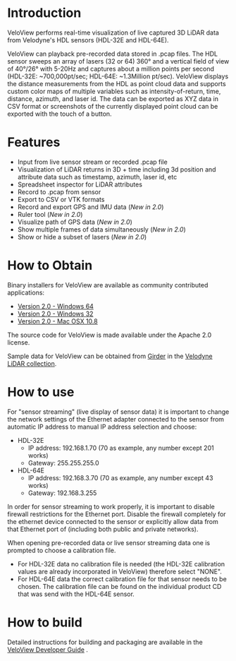 # Introduction

VeloView performs real-time visualization of live captured 3D LiDAR data
from Velodyne's HDL sensors (HDL-32E and HDL-64E).

VeloView can playback pre-recorded data stored in .pcap files. The HDL
sensor sweeps an array of lasers (32 or 64) 360&deg; and a vertical field of
view of 40&deg;/26&deg; with 5-20Hz and captures about a million points per
second (HDL-32E: ~700,000pt/sec; HDL-64E: ~1.3Million pt/sec).
VeloView displays the distance measurements from the HDL as point cloud
data and supports custom color maps of multiple variables such as
intensity-of-return, time, distance, azimuth, and laser id. The data can
be exported as XYZ data in CSV format or screenshots of the currently
displayed point cloud can be exported with the touch of a button.

# Features

-   Input from live sensor stream or recorded .pcap file
-   Visualization of LiDAR returns in 3D + time including 3d position
    and attribute data such as timestamp, azimuth, laser id, etc
-   Spreadsheet inspector for LiDAR attributes
-   Record to .pcap from sensor
-   Export to CSV or VTK formats
-   Record and export GPS and IMU data (*New in 2.0*)
-   Ruler tool (*New in 2.0*)
-   Visualize path of GPS data (*New in 2.0*)
-   Show multiple frames of data simultaneously (*New in 2.0*)
-   Show or hide a subset of lasers (*New in 2.0*)

# How to Obtain

Binary installers for VeloView are available as community contributed
applications:

* [Version 2.0 - Windows 64](http://www.paraview.org/paraview-downloads/download.php?submit=Download&version=v4.1&type=app&os=win64&downloadFile=VeloView-2.0.0-31032014-Windows-64bit.exe)
* [Version 2.0 - Windows 32](http://www.paraview.org/paraview-downloads/download.php?submit=Download&version=v4.1&type=app&os=win32&downloadFile=VeloView-2.0.0-31032014-Windows-32bit.exe)
* [Version 2.0 - Mac OSX 10.8](http://www.paraview.org/paraview-downloads/download.php?submit=Download&version=v4.1&type=app&os=osx&downloadFile=VeloView-2.0.0-31032014-Darwin-64bit.dmg)

The source code for VeloView is made available under the Apache 2.0
license.

Sample data for VeloView can be obtained from
[Girder](https://girder.readthedocs.io) in the
[Velodyne LiDAR
collection](https://data.kitware.com/#collection/5b7f46f98d777f06857cb206).

# How to use

For "sensor streaming" (live display of sensor data) it
is important to change the network settings of the Ethernet adapter
connected to the sensor from automatic IP address to manual IP address
selection and choose:

* HDL-32E
  * IP address: 192.168.1.70 (70 as example, any number except 201 works)
  * Gateway: 255.255.255.0
* HDL-64E
  * IP address: 192.168.3.70 (70 as example, any number except 43 works)
  * Gateway: 192.168.3.255

In order for sensor streaming to work properly, it is important to
disable firewall restrictions for the Ethernet port. Disable the
firewall completely for the ethernet device connected to the sensor or
explicitly allow data from that Ethernet port of (including both public
and private networks).

When opening pre-recorded data or live sensor streaming data one is
prompted to choose a calibration file.

* For HDL-32E data no calibration
file is needed (the HDL-32E calibration values are already incorporated
in VeloView) therefore select "NONE".
* For HDL-64E data the correct
calibration file for that sensor needs to be chosen. The calibration
file can be found on the individual product CD that was send with the
HDL-64E sensor.

# How to build

Detailed instructions for building and packaging are available in the
[VeloView Developer Guide](Documentation/VeloView_Developer_Guide.pdf) .
